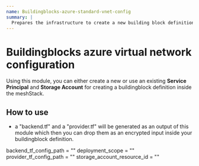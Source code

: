 ```yaml
---
name: Buildingblocks-azure-standard-vnet-config
summary: |
  Prepares the infrastructure to create a new building block definition for "Azure Standard Virtual Network".
---
```


# Buildingblocks azure virtual network configuration

Using this module, you can either create a new or use an existing **Service Principal** and **Storage Account** for creating a buildingblock definition inside the meshStack.

## How to use
- a "backend.tf" and a "provider.tf" will be generated as an output of this module which then you can drop them as an encrypted input inside your buildingblock definition.
<!-- BEGIN_TF_DOCS -->
backend_tf_config_path      = ""
deployment_scope            = ""
provider_tf_config_path     = ""
storage_account_resource_id = ""
<!-- END_TF_DOCS -->